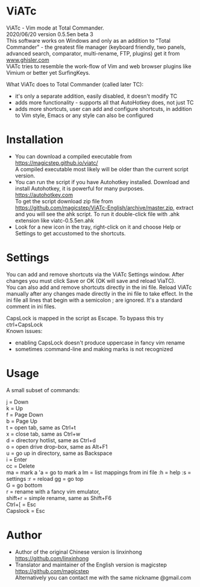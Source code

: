 ViATc
=====
ViATc - Vim mode at Total Commander.  
2020/06/20  version 0.5.5en beta 3  
This software works on Windows and only as an addition to "Total Commander" - the greatest file manager (keyboard friendly, two panels, advanced search, comparator, multi-rename, FTP, plugins) get it from www.ghisler.com  
ViATc tries to resemble the work-flow of Vim and web browser plugins like Vimium or better yet SurfingKeys.

What ViATc does to Total Commander (called later TC):
- it's only a separate addition, easily disabled, it doesn't modify TC
- adds more functionality - supports all that AutoHotkey does, not just TC
- adds more shortcuts, user can add and configure shortcuts, in addition to Vim style, Emacs or any style can also be configured



Installation
============
- You can download a compiled executable from https://magicstep.github.io/viatc/  
  A compiled executable most likely will be older than the current script version. 
- You can run the script if you have Autohotkey installed. Download and install Autohotkey, it is powerful for many purposes. https://autohotkey.com  
  To get the script download zip file from https://github.com/magicstep/ViATc-English/archive/master.zip, extract and you will see the ahk script. To run it double-click file with .ahk extension like viatc-0.5.5en.ahk
- Look for a new icon in the tray, right-click on it and choose Help or Settings to get accustomed to the shortcuts.

Settings
========
You can add and remove shortcuts via the ViATc Settings window. After changes you must click Save or OK (OK will save and reload ViaTC).  
You can also add and remove shortcuts directly in the ini file. Reload ViATc manually after any changes made directly in the ini file to take effect.
In the ini file all lines that begin with a semicolon ; are ignored. It's a standard comment in ini files.  

CapsLock is mapped in the script as Escape. To bypass this try ctrl+CapsLock  
Known issues:  
- enabling CapsLock doesn't produce uppercase in fancy vim rename
- sometimes  :command-line and making marks is not recognized

Usage
=====
A small subset of commands:

j  = Down  
k  = Up  
f  = Page Down  
b  = Page Up  
t  = open tab, same as Ctrl+t  
x  = close tab, same as Ctrl+w  
d  = directory hotlist, same as Ctrl+d  
o  = open drive drop-box, same as Alt+F1  
u  = go up in directory, same as Backspace  
i  = Enter  
cc = Delete  
ma = mark a
'a = go to mark a
lm = list mappings from ini file
:h = help
:s = settings
:r = reload
gg = go top  
G  = go bottom  
r  = rename with a fancy vim emulator,   
shift+r  = simple rename, same as Shift+F6  
Ctrl+[   = Esc  
Capslock = Esc  

Author
======
- Author of the original Chinese version is linxinhong https://github.com/linxinhong
- Translator and maintainer of the English version is magicstep https://github.com/magicstep  
  Alternatively you can contact me with the same nickname @gmail.com

